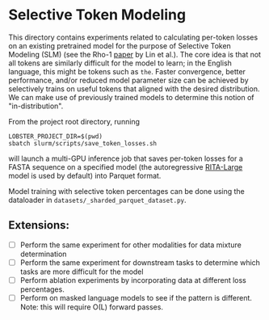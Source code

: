 # Selective Token Modeling

This directory contains experiments related to calculating per-token losses on an existing pretrained model for the purpose of Selective Token Modeling (SLM) (see the Rho-1 [paper](https://arxiv.org/abs/2404.07965) by Lin et al.).
The core idea is that not all tokens are similarly difficult for the model to learn; in the English language, this might be tokens such as `the`. Faster convergence, better performance, and/or reduced model parameter size can be achieved by selectively trains on useful tokens that aligned with the desired distribution. We can make use of previously trained models to determine this notion of "in-distribution".

From the project root directory, running
```
LOBSTER_PROJECT_DIR=$(pwd)
sbatch slurm/scripts/save_token_losses.sh
```

will launch a multi-GPU inference job that saves per-token losses for a FASTA sequence on a specified model (the autoregressive [RITA-Large](https://arxiv.org/abs/2205.05789) model is used by default) into Parquet format.

Model training with selective token percentages can be done using the dataloader in `datasets/_sharded_parquet_dataset.py`.

## Extensions:
- [ ] Perform the same experiment for other modalities for data mixture determination
- [ ] Perform the same experiment for downstream tasks to determine which tasks are more difficult for the model
- [ ] Perform ablation experiments by incorporating data at different loss percentages.
- [ ] Perform on masked language models to see if the pattern is different. Note: this will require O(L) forward passes.
